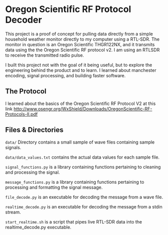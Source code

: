 Oregon Scientific RF Protocol Decoder
==

This project is a proof of concept for pulling data directly from a simple
household weather monitor directly to my computer using a RTL-SDR. The monitor 
in question is an Oregon Scientific THGR122NX, and it transmits data using the 
the Oregon Scientific RF protocol v2. I am using an RTLSDR to receive the 
transmitted radio pulse.

I built this project not with the goal of it being useful, but to explore the 
engineering behind the product and to learn. I learned about manchester 
encoding, signal processing, and building faster software.



## The Protocol
I learned about the basics of the Oregon Scientific RF Protocol V2 at this link
http://www.osengr.org/WxShield/Downloads/OregonScientific-RF-Protocols-II.pdf


## Files & Directories

`data/` Directory contains a small sample of wave files containing sample 
signals. 

`data/data_values.txt` contains the actual data values for each sample file.


`signal_functions.py` is a library containing functions pertaining to cleaning
and processing the signal.

`message_functions.py` is a library containing functions pertaining to 
processing and formatting the signal message.

`file_decode.py` is an executable for decoding the message from a wave file.

`realtime_decode.py` is an executable for decoding the message from a stdin 
stream.

`start_realtime.sh` is a script that pipes live RTL-SDR data into the realtime_decode.py executable.